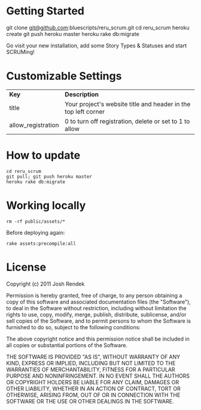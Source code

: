 # Getting Started
git clone git@github.com:bluescripts/reru_scrum.git
cd reru_scrum
heroku create
git push heroku master
heroku rake db:migrate

Go visit your new installation, add some Story Types & Statuses and start SCRUMing!

# Customizable Settings
<table>
  <tr>
    <td><b>Key</b></td>
    <td><b>Description</b></td>
  </tr>
  <tr>
    <td>title</td>
    <td>Your project's website title and header in the top left corner</td>
  </tr>
  <tr>
    <td>allow_registration</td>
    <td>0 to turn off registration, delete or set to 1 to allow</td>
  </tr>
</table>

# How to update
    
    cd reru_scrum
    git pull; git push heroku master
    heroku rake db:migrate


# Working locally
    
    rm -rf public/assets/*

Before deploying again:
    
    rake assets:precompile:all

# License
Copyright (c) 2011 Josh Rendek

Permission is hereby granted, free of charge, to any person obtaining a copy of this software and associated documentation files (the "Software"), to deal in the Software without restriction, including without limitation the rights to use, copy, modify, merge, publish, distribute, sublicense, and/or sell copies of the Software, and to permit persons to whom the Software is furnished to do so, subject to the following conditions:

The above copyright notice and this permission notice shall be included in all copies or substantial portions of the Software.

THE SOFTWARE IS PROVIDED "AS IS", WITHOUT WARRANTY OF ANY KIND, EXPRESS OR IMPLIED, INCLUDING BUT NOT LIMITED TO THE WARRANTIES OF MERCHANTABILITY, FITNESS FOR A PARTICULAR PURPOSE AND NONINFRINGEMENT. IN NO EVENT SHALL THE AUTHORS OR COPYRIGHT HOLDERS BE LIABLE FOR ANY CLAIM, DAMAGES OR OTHER LIABILITY, WHETHER IN AN ACTION OF CONTRACT, TORT OR OTHERWISE, ARISING FROM, OUT OF OR IN CONNECTION WITH THE SOFTWARE OR THE USE OR OTHER DEALINGS IN THE SOFTWARE.

